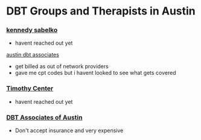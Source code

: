 # DBT Groups and Therapists in Austin

### [kennedy sabelko](https://www.austinccs.com/kennedysabelko)
- havent reached out yet

[austin dbt associates](https://www.austindbtassociates.com/our-services)
- get billed as out of network providers
- gave me cpt codes but i havent looked to see what gets covered

### [Timothy Center](https://timothycenter.com)
- havent reached out yet

### [DBT Associates of Austin](https://www.dbtassociatesofaustin.com)
- Don't accept insurance and very expensive

